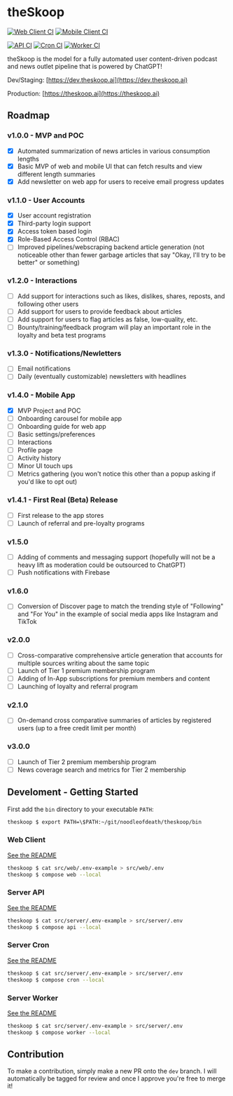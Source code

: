 # theSkoop

[![Web Client CI](https://github.com/NoodleOfDeath/theskoop/actions/workflows/web-ci.yaml/badge.svg)](https://github.com/NoodleOfDeath/theskoop/actions/workflows/web-ci.yaml)
[![Mobile Client CI](https://github.com/NoodleOfDeath/theskoop/actions/workflows/mobile-ci.yaml/badge.svg)](https://github.com/NoodleOfDeath/theskoop/actions/workflows/mobile-ci.yaml)

[![API CI](https://github.com/NoodleOfDeath/theskoop/actions/workflows/api-ci.yaml/badge.svg)](https://github.com/NoodleOfDeath/theskoop/actions/workflows/api-ci.yaml)
[![Cron CI](https://github.com/NoodleOfDeath/theskoop/actions/workflows/cron-ci.yaml/badge.svg)](https://github.com/NoodleOfDeath/theskoop/actions/workflows/cron-ci.yaml)
[![Worker CI](https://github.com/NoodleOfDeath/theskoop/actions/workflows/worker-ci.yaml/badge.svg)](https://github.com/NoodleOfDeath/theskoop/actions/workflows/worker-ci.yaml)

theSkoop is the model for a fully automated user content-driven podcast and news outlet pipeline that is powered by ChatGPT!

Dev/Staging: [https://dev.theskoop.ai](https://dev.theskoop.ai)

Production: [https://theskoop.ai](https://theskoop.ai)

## Roadmap

### v1.0.0 - MVP and POC

- [x] Automated summarization of news articles in various consumption lengths
- [x] Basic MVP of web and mobile UI that can fetch results and view different length summaries
- [x] Add newsletter on web app for users to receive email progress updates

### v1.1.0 - User Accounts

- [x] User account registration
- [x] Third-party login support
- [x] Access token based login
- [x] Role-Based Access Control (RBAC)
- [ ] Improved pipelines/webscraping backend article generation (not noticeable other than fewer garbage articles that say "Okay, I'll try to be better" or something)

### v1.2.0 - Interactions

- [ ] Add support for interactions such as likes, dislikes, shares, reposts, and following other users
- [ ] Add support for users to provide feedback about articles
- [ ] Add support for users to flag articles as false, low-quality, etc.
- [ ] Bounty/training/feedback program will play an important role in the loyalty and beta test programs

### v1.3.0 - Notifications/Newletters

- [ ] Email notifications
- [ ] Daily (eventually customizable) newsletters with headlines

### v1.4.0 - Mobile App

- [x] MVP Project and POC
- [ ] Onboarding carousel for mobile app
- [ ] Onboarding guide for web app
- [ ] Basic settings/preferences
- [ ] Interactions
- [ ] Profile page
- [ ] Activity history
- [ ] Minor UI touch ups
- [ ] Metrics gathering (you won't notice this other than a popup asking if you'd like to opt out)

### v1.4.1 - First Real (Beta) Release

- [ ] First release to the app stores
- [ ] Launch of referral and pre-loyalty programs

### v1.5.0

- [ ] Adding of comments and messaging support (hopefully will not be a heavy lift as moderation could be outsourced to ChatGPT)
- [ ] Push notifications with Firebase

### v1.6.0

- [ ] Conversion of Discover page to match the trending style of "Following" and "For You" in the example of social media apps like Instagram and TikTok

### v2.0.0

- [ ] Cross-comparative comprehensive article generation that accounts for multiple sources writing about the same topic
- [ ] Launch of Tier 1 premium membership program
- [ ] Adding of In-App subscriptions for premium members and content
- [ ] Launching of loyalty and referral program

### v2.1.0

- [ ] On-demand cross comparative summaries of articles by registered users (up to a free credit limit per month)

### v3.0.0

- [ ] Launch of Tier 2 premium membership program
- [ ] News coverage search and metrics for Tier 2 membership

## Develoment - Getting Started

First add the `bin` directory to your executable `PATH`:

```bash
theskoop $ export PATH=\$PATH:~/git/noodleofdeath/theskoop/bin
```

### Web Client

[See the README](src/web/README.md)

```bash
theskoop $ cat src/web/.env-example > src/web/.env
theskoop $ compose web --local
```

### Server API

[See the README](src/server/README.md)

```bash
theskoop $ cat src/server/.env-example > src/server/.env
theskoop $ compose api --local
```

### Server Cron

[See the README](src/server/README.md)

```bash
theskoop $ cat src/server/.env-example > src/server/.env
theskoop $ compose cron --local
```

### Server Worker

[See the README](src/server/README.md)

```bash
theskoop $ cat src/server/.env-example > src/server/.env
theskoop $ compose worker --local
```

## Contribution

To make a contribution, simply make a new PR onto the `dev` branch. I will automatically be tagged for review and once I approve you're free to merge it!
